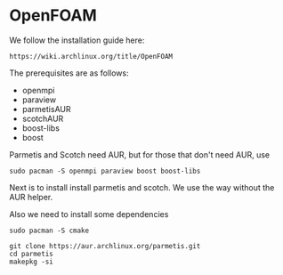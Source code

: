 # OpenFOAM

We follow the installation guide here:

```
https://wiki.archlinux.org/title/OpenFOAM
```

The prerequisites are as follows:

- openmpi
- paraview
- parmetisAUR
- scotchAUR
- boost-libs
- boost

Parmetis and Scotch need AUR, but for those that don't need AUR, use 

```
sudo pacman -S openmpi paraview boost boost-libs
```



Next is to install install parmetis and scotch. We use the way without 
the AUR helper.

Also we need to install some dependencies

```
sudo pacman -S cmake
```

```
git clone https://aur.archlinux.org/parmetis.git
cd parmetis
makepkg -si 
```


